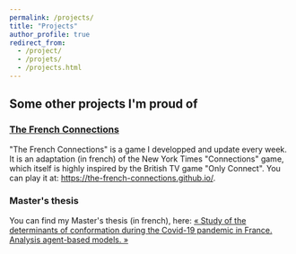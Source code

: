 ```yaml
---
permalink: /projects/
title: "Projects"
author_profile: true
redirect_from: 
  - /project/
  - /projets/
  - /projects.html
---
```


## Some other projects I'm proud of

### <a href="https://the-french-connections.github.io/" target="_blank">The French Connections</a>

"The French Connections" is a game I developped and update every week. It is an adaptation (in french) of the New York Times "Connections" game, which itself is highly inspired by the British TV game "Only Connect". You can play it at: <a href="https://the-french-connections.github.io/" target="_blank">https://the-french-connections.github.io/</a>.

### Master's thesis

You can find my Master's thesis (in french), here: <a href="../files/MAZIERES_Sofiane_Mémoire_RESSP_M2.pdf" target="_blank">« Study of the determinants of conformation during the Covid-19 pandemic in France. Analysis agent-based models. »</a>